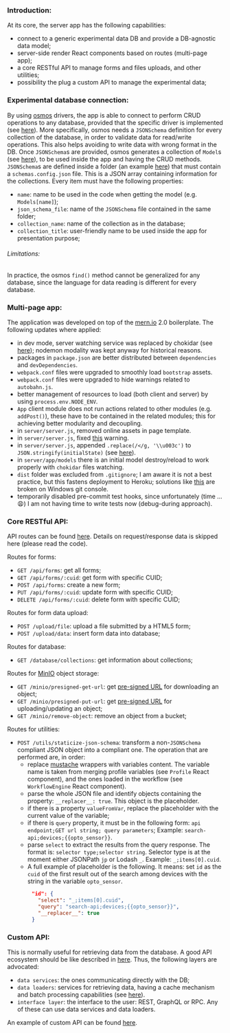 ### Introduction:

At its core, the server app has the following capabilities:
- connect to a generic experimental data DB and provide a DB-agnostic data model;
- server-side render React components based on routes (multi-page app);
- a core RESTful API to manage forms and files uploads, and other utilities;
- possibility the plug a custom API to manage the experimental data;

### Experimental database connection:

By using [osmos](https://github.com/u0078867/osmos-lite) drivers, the app is able to connect to perform CRUD operations to any database, provided that the specific driver is implemented (see [here](buildOsmosDriver.js)). More specifically, osmos needs a ``JSONSchema`` definition for every collection of the database, in order to validate data for read/write operations. This also helps avoiding to write data with wrong format in the DB. Once ``JSONSchema``s are provided, osmos generates a collection of ``Model``s (see [here](app/models/entity.js)), to be used inside the app and having the CRUD methods.
``JSONSchema``s are defined inside a folder (an example [here](../Pellenberg_schemas)) that must contain a ``schemas.config.json`` file. This is a JSON array containing information for the collections. Every item must have the following properties:
- ``name``: name to be used in the code when getting the model (e.g. ``Models[name]``);
- ``json_schema_file``: name of the ``JSONSchema`` file contained in the same folder;
- ``collection_name``: name of the collection as in the database;
- ``collection_title``: user-friendly name to be used inside the app for presentation purpose;

###### Limitations:

In practice, the osmos ``find()`` method cannot be generalized for any database, since the language for data reading is different for every database.

### Multi-page app:

The application was developed on top of the [mern.io](http://mern.io/) 2.0 boilerplate.
The following updates where applied:

- in dev mode, server watching service was replaced by chokidar (see [here](https://medium.com/@kevinsimper/dont-use-nodemon-there-are-better-ways-fc016b50b45e)); nodemon modality was kept anyway for historical reasons.
- packages in ``package.json`` are better distributed between ``dependencies`` and ``devDependencies``.
- ``webpack.conf`` files were upgraded to smoothly load ``bootstrap`` assets.
- ``webpack.conf`` files were upgraded to hide warnings related to ``autobahn.js``.
- better management of resources to load (both client and server) by using ``process.env.NODE_ENV``.
- ``App`` client module does not run actions related to other modules (e.g. ``addPost()``), these have to be contained in the related modules; this for achieving better modularity and decoupling.
- in ``server/server.js``, removed online assets in page template.
- in ``server/server.js``, fixed [this](https://github.com/Hashnode/mern-starter/issues/149) warning.
- in ``server/server.js``, appended ``.replace(/</g, '\\u003c')`` to ``JSON.stringify(initialState)`` (see [here](http://redux.js.org/docs/recipes/ServerRendering.html#security-considerations)).
- in ``server/app/models`` there is an initial model destroy/reload to work properly with ``chokidar`` files watching.
- ``dist`` folder was excluded from ``.gitignore``; I am aware it is not a best practice, but this fastens deployment to Heroku; solutions like [this](https://coderwall.com/p/ssxp5q/heroku-deployment-without-the-app-being-at-the-repo-root-in-a-subfolder) are broken on Windows git console.
- temporarily disabled pre-commit test hooks, since unfortunately (time ... :weary:) I am not having time to write tests now (debug-during approach).

### Core RESTful API:

API routes can be found [here](app/routes). Details on request/response data is skipped here (please read the code).

Routes for forms:
- ``GET /api/forms``: get all forms;
- ``GET /api/forms/:cuid``: get form with specific CUID;
- ``POST /api/forms``: create a new form;
- ``PUT /api/forms/:cuid``: update form with specific CUID;
- ``DELETE /api/forms/:cuid``: delete form with specific CUID;

Routes for form data upload:
- ``POST /upload/file``: upload a file submitted by a HTML5 form;
- ``POST /upload/data``: insert form data into database;

Routes for database:
- ``GET /database/collections``: get information about collections;

Routes for [MinIO](https://minio.io/) object storage:
- ``GET /minio/presigned-get-url``: get [pre-signed URL](https://docs.minio.io/docs/upload-files-from-browser-using-pre-signed-urls) for downloading an object;
- ``GET /minio/presigned-put-url``: get [pre-signed URL](https://docs.minio.io/docs/upload-files-from-browser-using-pre-signed-urls) for uploading/updating an object;
- ``GET /minio/remove-object``: remove an object from a bucket;

Routes for utilities:
- ``POST /utils/staticize-json-schema``: transform a non-``JSONSchema`` compliant JSON object into a compliant one. The operation that are performed are, in order:
	- replace [mustache](https://github.com/janl/mustache.js/) wrappers with variables content. The variable name is taken from merging profile variables (see ``Profile`` React component), and the ones loaded in the workflow (see ``WorkflowEngine`` React component).
	- parse the whole JSON file and identify objects containing the property: ``__replacer__: true``. This object is the placeholder.
	- if there is a property ``valueFromVar``, replace the placeholder with the current value of the variable;
	- if there is ``query`` property, it must be in the following form: ``api endpoint;GET url string; query parameters``; Example: ``search-api;devices;{{opto_sensor}}``.
	- parse ``select`` to extract the results from the query response. The format is: ``selector type;selector string``. Selector type is at the moment either JSONPath ``jp`` or Lodash ``_``. Example: ``_;items[0].cuid``.
	- A full example of placeholder is the following. It means: set ``id`` as the ``cuid`` of the first result out of the search among devices with the string in the variable ``opto_sensor``.

```json
        "id": {
          "select": "_;items[0].cuid",
          "query": "search-api;devices;{{opto_sensor}}",
          "__replacer__": true
        }
```

### Custom API:

This is normally useful for retrieving data from the database. A good API ecosystem should be like described in [here](http://graphql.org/learn/thinking-in-graphs/#business-logic-layer). Thus, the following layers are advocated:
- ``data services``: the ones communicating directly with the DB;
- ``data loaders``: services for retrieving data, having a cache mechanism and batch processing capabilities (see [here](https://github.com/facebook/dataloader)).
- ``interface layer``: the interface to the user: REST, GraphQL or RPC. Any of these can use data services and data loaders.

An example of custom API can be found [here](./app/Pellenberg_api).
